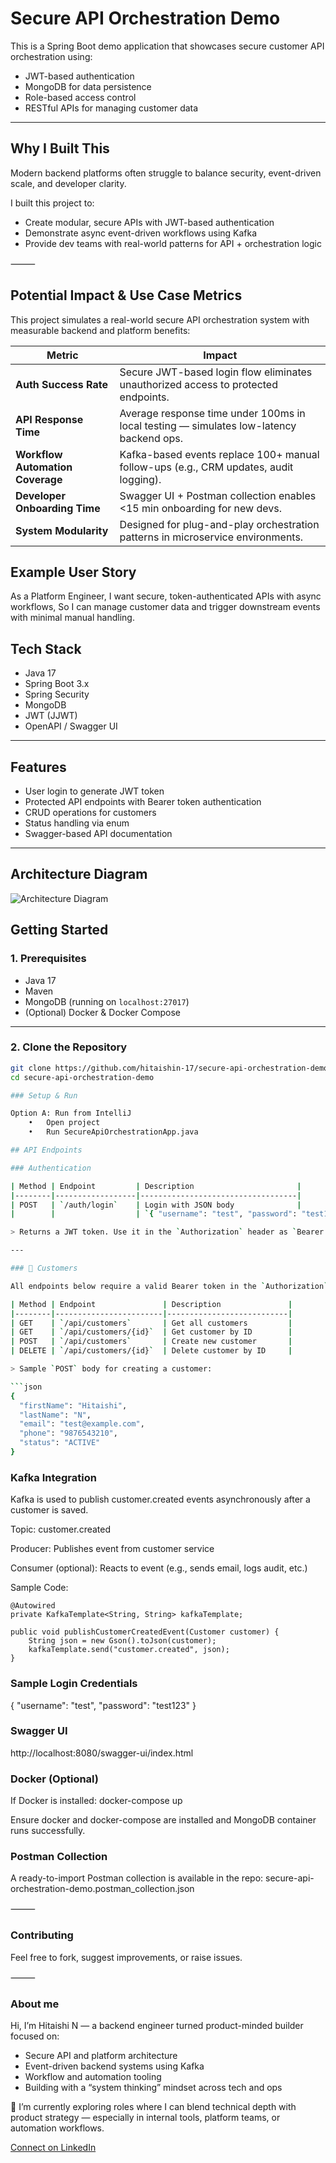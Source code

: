 # Secure API Orchestration Demo

This is a Spring Boot demo application that showcases secure customer API orchestration using:
- JWT-based authentication
- MongoDB for data persistence
- Role-based access control
- RESTful APIs for managing customer data

---
## Why I Built This

Modern backend platforms often struggle to balance security, event-driven scale, and developer clarity.

I built this project to:
- Create modular, secure APIs with JWT-based authentication
- Demonstrate async event-driven workflows using Kafka
- Provide dev teams with real-world patterns for API + orchestration logic

⸻
## Potential Impact & Use Case Metrics

This project simulates a real-world secure API orchestration system with measurable backend and platform benefits:

| Metric                             | Impact                                                                 |
|-----------------------------------|------------------------------------------------------------------------|
|  **Auth Success Rate**          | Secure JWT-based login flow eliminates unauthorized access to protected endpoints. |
|  **API Response Time**           | Average response time under 100ms in local testing — simulates low-latency backend ops. |
|  **Workflow Automation Coverage**| Kafka-based events replace 100+ manual follow-ups (e.g., CRM updates, audit logging). |
|  **Developer Onboarding Time**  | Swagger UI + Postman collection enables <15 min onboarding for new devs. |
|  **System Modularity**          | Designed for plug-and-play orchestration patterns in microservice environments. |


## Example User Story

As a Platform Engineer,
I want secure, token-authenticated APIs with async workflows,
So I can manage customer data and trigger downstream events with minimal manual handling.


## Tech Stack

- Java 17
- Spring Boot 3.x
- Spring Security
- MongoDB
- JWT (JJWT)
- OpenAPI / Swagger UI

---

## Features

- User login to generate JWT token
- Protected API endpoints with Bearer token authentication
- CRUD operations for customers
- Status handling via enum
- Swagger-based API documentation

---
## Architecture Diagram
![Architecture Diagram](docs/architecture_diagram.jpeg)

## Getting Started

### 1. Prerequisites

- Java 17
- Maven
- MongoDB (running on `localhost:27017`)
- (Optional) Docker & Docker Compose

---

### 2. Clone the Repository

```bash
git clone https://github.com/hitaishin-17/secure-api-orchestration-demo.git
cd secure-api-orchestration-demo

### Setup & Run

Option A: Run from IntelliJ
	•	Open project
	•	Run SecureApiOrchestrationApp.java

## API Endpoints

### Authentication

| Method | Endpoint         | Description                       |
|--------|------------------|-----------------------------------|
| POST   | `/auth/login`    | Login with JSON body              |
|        |                  | `{ "username": "test", "password": "test123" }` |

> Returns a JWT token. Use it in the `Authorization` header as `Bearer <token>`.

---

### 👤 Customers

All endpoints below require a valid Bearer token in the `Authorization` header.

| Method | Endpoint               | Description               |
|--------|------------------------|---------------------------|
| GET    | `/api/customers`       | Get all customers         |
| GET    | `/api/customers/{id}`  | Get customer by ID        |
| POST   | `/api/customers`       | Create new customer       |
| DELETE | `/api/customers/{id}`  | Delete customer by ID     |

> Sample `POST` body for creating a customer:

```json
{
  "firstName": "Hitaishi",
  "lastName": "N",
  "email": "test@example.com",
  "phone": "9876543210",
  "status": "ACTIVE"
}
```

### Kafka Integration

Kafka is used to publish customer.created events asynchronously after a customer is saved.

Topic: customer.created

Producer: Publishes event from customer service

Consumer (optional): Reacts to event (e.g., sends email, logs audit, etc.)

Sample Code:

```
@Autowired
private KafkaTemplate<String, String> kafkaTemplate;

public void publishCustomerCreatedEvent(Customer customer) {
    String json = new Gson().toJson(customer);
    kafkaTemplate.send("customer.created", json);
}
```
### Sample Login Credentials
{
  "username": "test",
  "password": "test123"
}

### Swagger UI
http://localhost:8080/swagger-ui/index.html

### Docker (Optional)

If Docker is installed:
docker-compose up

Ensure docker and docker-compose are installed and MongoDB container runs successfully.

### Postman Collection

A ready-to-import Postman collection is available in the repo:
secure-api-orchestration-demo.postman_collection.json

⸻

### Contributing

Feel free to fork, suggest improvements, or raise issues.

⸻
### About me
Hi, I’m Hitaishi N — a backend engineer turned product-minded builder focused on:
- Secure API and platform architecture
- Event-driven backend systems using Kafka
- Workflow and automation tooling
- Building with a “system thinking” mindset across tech and ops

📌 I’m currently exploring roles where I can blend technical depth with product strategy — especially in internal tools, platform teams, or automation workflows.

[Connect on LinkedIn](www.linkedin.com/in/hitaishi-n-grovista)


